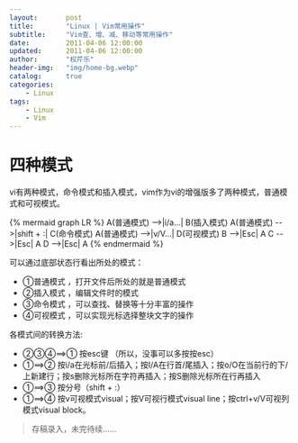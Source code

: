 ```yaml
---
layout:       post
title:        "Linux | Vim常用操作"
subtitle:     "Vim查、增、减、移动等常用操作"
date:         2011-04-06 12:00:00
updated:      2011-04-06 12:00:00
author:       "权芹乐"
header-img:   "img/home-bg.webp"
catalog:      true
categories:
    - Linux
tags:
    - Linux
    - Vim
---
```


# 四种模式
vi有两种模式，命令模式和插入模式，vim作为vi的增强版多了两种模式，普通模式和可视模式。

{% mermaid graph LR %}
A(普通模式) -->|i/a...| B(插入模式)
A(普通模式) -->|shift + :| C(命令模式)
A(普通模式) -->|v/V...| D(可视模式)
B -->|Esc| A
C -->|Esc| A
D -->|Esc| A
{% endmermaid %}

可以通过底部状态行看出所处的模式：
* ①普通模式 ，打开文件后所处的就是普通模式
* ②插入模式 ，编辑文件时的模式
* ③命令模式 ，可以查找、替换等十分丰富的操作
* ④可视模式 ，可以实现光标选择整块文字的操作

<!-- more -->

各模式间的转换方法:
* ②③④==>① 按esc键 （所以，没事可以多按按esc）
* ①==>② 按i/a在光标前/后插入；按I/A在行首/尾插入；按o/O在当前行的下/上新建行；按s删除光标所在字符再插入；按S删除光标所在行再插入
* ①==>③ 按分号（shift + :）
* ①==>④ 按v可视模式visual；按V可视行模式visual line；按ctrl+v/V可视列模式visual block。

> 存稿录入，未完待续……
